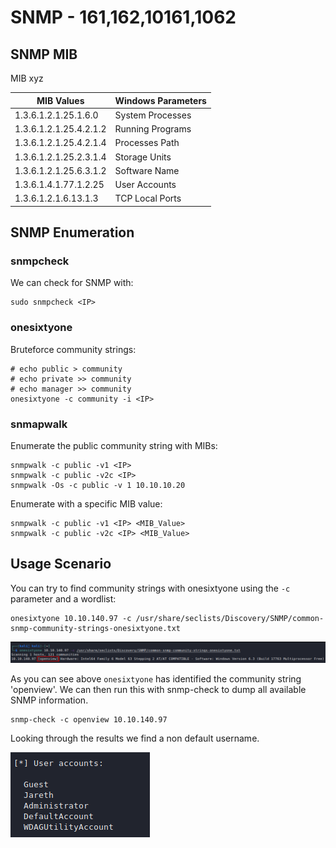 # SNMP - 161,162,10161,1062

## SNMP MIB

MIB xyz

| MIB Values             | Windows Parameters |
| ---------------------- | ------------------ |
| 1.3.6.1.2.1.25.1.6.0   | System Processes   |
| 1.3.6.1.2.1.25.4.2.1.2 | Running Programs   |
| 1.3.6.1.2.1.25.4.2.1.4 | Processes Path     |
| 1.3.6.1.2.1.25.2.3.1.4 | Storage Units      |
| 1.3.6.1.2.1.25.6.3.1.2 | Software Name      |
| 1.3.6.1.4.1.77.1.2.25  | User Accounts      |
| 1.3.6.1.2.1.6.13.1.3   | TCP Local Ports    |

## SNMP Enumeration

### snmpcheck

We can check for SNMP with:

```
sudo snmpcheck <IP>
```

### onesixtyone

Bruteforce community strings:

```
# echo public > community
# echo private >> community
# echo manager >> community
onesixtyone -c community -i <IP>
```

### snmapwalk

Enumerate the public community string with MIBs:

```
snmpwalk -c public -v1 <IP>
snmpwalk -c public -v2c <IP>
snmpwalk -Os -c public -v 1 10.10.10.20
```

Enumerate with a specific MIB value:

```
snmpwalk -c public -v1 <IP> <MIB_Value>
snmpwalk -c public -v2c <IP> <MIB_Value>
```

## Usage Scenario

You can try to find community strings with onesixtyone using the `-c` parameter and a wordlist:

```
onesixtyone 10.10.140.97 -c /usr/share/seclists/Discovery/SNMP/common-snmp-community-strings-onesixtyone.txt
```

![](../.gitbook/assets/onesixtyone-community-string-enumeration.png)

As you can see above `onesixtyone` has identified the community string 'openview'. We can then run this with snmp-check to dump all available SNMP information.

```
snmp-check -c openview 10.10.140.97
```

Looking through the results we find a non default username.

![](../.gitbook/assets/snmp-check-example.png)
